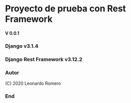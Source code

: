 # Proyecto de prueba con Rest Framework

#### V 0.0.1

### Django v3.1.4
### Django Rest Framework v3.12.2

### Autor
(C) 2020 Leonardo Romero


### End

